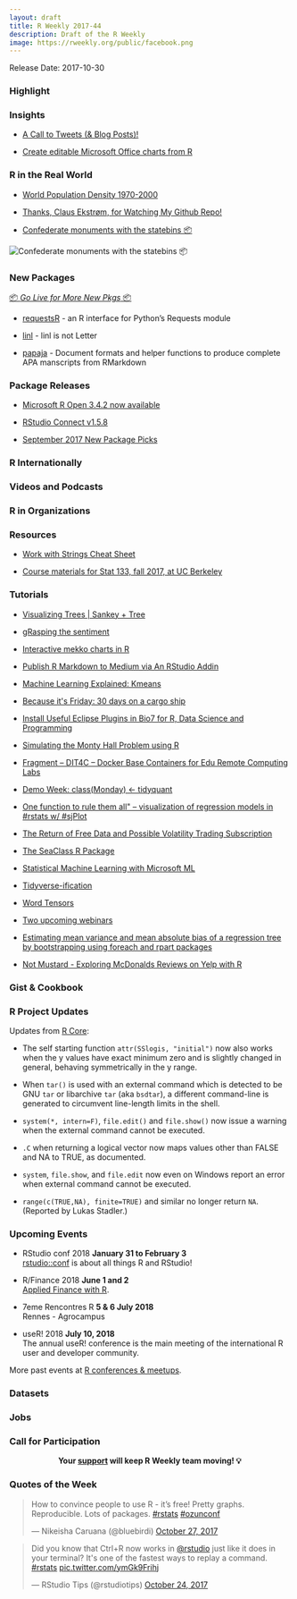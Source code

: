 ```yaml
---
layout: draft
title: R Weekly 2017-44
description: Draft of the R Weekly
image: https://rweekly.org/public/facebook.png
---
```


Release Date: 2017-10-30

###  Highlight



### Insights

+ [A Call to Tweets (& Blog Posts)!](https://rud.is/b/2017/10/22/a-call-to-tweets-blog-posts/)

+ [Create editable Microsoft Office charts from R ](http://blog.revolutionanalytics.com/2017/10/office-charts.html)

###  R in the Real World


+ [World Population Density 1970-2000](http://spatial.ly/2017/10/world-population-density-1970-2000/)

+ [Thanks, Claus Ekstrøm, for Watching My Github Repo!](https://yihui.name/en/2017/10/thanks-claus/)

+ [Confederate monuments with the statebins 📦](https://austinwehrwein.com/data-visualization/confederates/)

![Confederate monuments with the statebins 📦](https://austinwehrwein.com/data-visualization/confederates_files/figure-html/disp2-1.png)

###  New Packages

<p class="added-hostname"><a href="https://rweekly.org/live" target="_blank" class="externalLink">📦 <i>Go Live for More New Pkgs</i> 📦</a></p>

+ [requestsR](http://asbcllc.com/r_packages/requestsR/introduction/index.html) - an R interface for Python’s Requests module

+ [linl](http://dirk.eddelbuettel.com/blog/2017/10/22#linl_0.0.1) - linl is not Letter

+ [papaja](https://github.com/crsh/papaja) - Document formats and helper functions to produce complete APA manscripts from RMarkdown

### Package Releases

+ [Microsoft R Open 3.4.2 now available](http://blog.revolutionanalytics.com/2017/10/microsoft-r-open-342-now-available.html)

+ [RStudio Connect v1.5.8](https://blog.rstudio.com/2017/10/24/rstudio-connect-v1-5-8/)

+ [September 2017 New Package Picks](https://rviews.rstudio.com/2017/10/25/september-17-top-40-packages/)

###  R Internationally



###  Videos and Podcasts



###  R in Organizations



###  Resources

+ [Work with Strings Cheat Sheet](https://github.com/rstudio/cheatsheets/raw/master/strings.pdf)

+ [Course materials for Stat 133, fall 2017, at UC Berkeley](https://github.com/ucb-stat133/stat133-fall-2017)

###  Tutorials

+ [Visualizing Trees | Sankey + Tree](http://www.jsinr.me/2017/10/18/visualizing-trees--sankey---tree/)

+ [gRasping the sentiment](https://sebastianrothbucher.github.io/datascience/r/tgif/2017/09/04/grasping-sentiment-r.html)

+ [Interactive mekko charts in R](https://dqn.website/post/interactive-mekko-charts-in-r/)

+ [Publish R Markdown to Medium via An RStudio Addin](https://yutani.rbind.io/post/2017-10-26-post-to-medium/)

+ [Machine Learning Explained: Kmeans](http://enhancedatascience.com/2017/10/24/machine-learning-explained-kmeans/)

+ [Because it's Friday: 30 days on a cargo ship](http://blog.revolutionanalytics.com/2017/10/because-its-friday-30-days-of-cargo.html)

+ [Install Useful Eclipse Plugins in Bio7 for R, Data Science and Programming](http://bio7.org/?p=2974)

+ [Simulating the Monty Hall Problem using R](https://pradeepadhokshaja.wordpress.com/2017/10/22/simulating-the-monty-hall-problem-using-r/)

+ [Fragment – DIT4C – Docker Base Containers for Edu Remote Computing Labs](https://blog.ouseful.info/2017/10/22/fragment-docker-base-containers-for-edu-remote-computing-labs/)

+ [Demo Week: class(Monday) <- tidyquant](http://www.business-science.io/code-tools/2017/10/23/demo_week_tidyquant.html)

+ [One function to rule them all" –  visualization of regression models in #rstats w/ #sjPlot](https://strengejacke.wordpress.com/2017/10/23/one-function-to-rule-them-all-visualization-of-regression-models-in-rstats-w-sjplot/)

+ [The Return of Free Data and Possible Volatility Trading Subscription](https://quantstrattrader.wordpress.com/2017/10/23/the-return-of-free-data-and-possible-volatility-trading-subscription/)

+ [The SeaClass R Package](https://rviews.rstudio.com/2017/10/23/the-seaclass-r-package/)

+ [Statistical Machine Learning with Microsoft ML](http://blog.revolutionanalytics.com/2017/10/statistical-machine-learning-with-microsoft-ml.html)

+ [Tidyverse-ification](https://maraaverick.rbind.io/2017/10/tidyverse-ification/)

+ [Word Tensors](http://multithreaded.stitchfix.com/blog/2017/10/25/word-tensors/)

+ [Two upcoming webinars](http://blog.revolutionanalytics.com/2017/10/two-upcoming-webinars.html)

+ [Estimating mean variance and mean absolute bias of a regression tree by bootstrapping using foreach and rpart packages](http://blog.revolutionanalytics.com/2017/10/bias-bootstrap-foreach.html)

+ [Not Mustard - Exploring McDonalds Reviews on Yelp with R](http://jasdumas.github.io/2017-10-26-not-mustard-web-app/)

### Gist & Cookbook


<!--<div class="post-more-begin"></div><div class="post-more-end"></div>-->


###  R Project Updates

Updates from [R Core](http://developer.r-project.org/blosxom.cgi/R-devel/NEWS):

+ The self starting function `attr(SSlogis, "initial")` now also works when the y values have exact minimum zero and is slightly changed in general, behaving symmetrically in the y range.

+ When `tar()` is used with an external command which is detected to be GNU `tar` or libarchive `tar` (aka `bsdtar`), a different command-line is generated to circumvent line-length limits in the shell.

+ `system(*, intern=F)`, `file.edit()` and `file.show()` now issue a warning when the external command cannot be executed.

+ `.C` when returning a logical vector now maps values other than FALSE and NA to TRUE, as documented.

+ `system`, `file.show`, and `file.edit` now even on Windows report an error when external command cannot be executed.

+ `range(c(TRUE,NA), finite=TRUE)` and similar no longer return `NA`. (Reported by Lukas Stadler.)



###  Upcoming Events

+ RStudio conf 2018 **January 31 to February 3** <br />
[rstudio::conf](https://www.rstudio.com/conference/) is about all things R and RStudio!

+ R/Finance 2018 **June 1 and 2** <br />
[Applied Finance with R](http://www.rinfinance.com).

+ 7eme Rencontres R  **5 & 6 July 2018** <br />
Rennes - Agrocampus

+ useR! 2018 **July 10, 2018** <br />
The annual useR! conference is the main meeting of the international R user and developer community.

More past events at [R conferences & meetups](https://conf.rweekly.org).

### Datasets



### Jobs



###  Call for Participation


<p class="hide-support added-hostname support-rweekly" style="text-align: center;font-weight: bold;">Your <a class="non-visited externalLink" href="https://www.patreon.com/rweekly" onclick="pas(this)">support</a> will keep R Weekly team moving! 💡</p>

###  Quotes of the Week

<blockquote class="twitter-tweet" data-lang="en"><p lang="en" dir="ltr">How to convince people to use R - it’s free! Pretty graphs. Reproducible. Lots of packages. <a href="https://twitter.com/hashtag/rstats?src=hash&amp;ref_src=twsrc%5Etfw">#rstats</a> <a href="https://twitter.com/hashtag/ozunconf?src=hash&amp;ref_src=twsrc%5Etfw">#ozunconf</a></p>&mdash; Nikeisha Caruana (@bluebirdi) <a href="https://twitter.com/bluebirdi/status/923734927031508992?ref_src=twsrc%5Etfw">October 27, 2017</a></blockquote>

<blockquote class="twitter-tweet" data-lang="en"><p lang="en" dir="ltr">Did you know that Ctrl+R now works in <a href="https://twitter.com/rstudio?ref_src=twsrc%5Etfw">@rstudio</a> just like it does in your terminal? It&#39;s one of the fastest ways to replay a command. <a href="https://twitter.com/hashtag/rstats?src=hash&amp;ref_src=twsrc%5Etfw">#rstats</a> <a href="https://t.co/ymGk9Frihj">pic.twitter.com/ymGk9Frihj</a></p>&mdash; RStudio Tips (@rstudiotips) <a href="https://twitter.com/rstudiotips/status/922887893953081344?ref_src=twsrc%5Etfw">October 24, 2017</a></blockquote>


